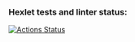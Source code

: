 ### Hexlet tests and linter status:
[![Actions Status](https://github.com/Alex2696/qa-engineer-project-84/workflows/hexlet-check/badge.svg)](https://github.com/Alex2696/qa-engineer-project-84/actions)